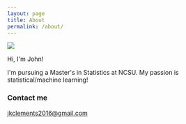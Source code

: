 ```yaml
---
layout: page
title: About
permalink: /about/
---
```


![](https://raw.githubusercontent.com/jcleme/j/jkclem.github.io/images/jekyll-logo.png/images/John-Clements-Picture.jpg)

Hi, I'm John!

I'm pursuing a Master's in Statistics at NCSU. My passion is statistical/machine learning!

### Contact me

[jkclements2016@gmail.com](jkclements2016@gmail.com)
